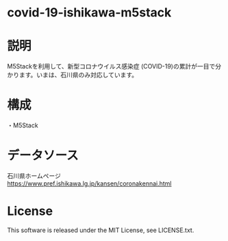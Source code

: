 # covid-19-ishikawa-m5stack

# 説明
M5Stackを利用して、新型コロナウイルス感染症 (COVID-19)の累計が一目で分かります。いまは、石川県のみ対応しています。

# 構成
・M5Stack

# データソース
石川県ホームページ
https://www.pref.ishikawa.lg.jp/kansen/coronakennai.html

# License
This software is released under the MIT License, see LICENSE.txt.
